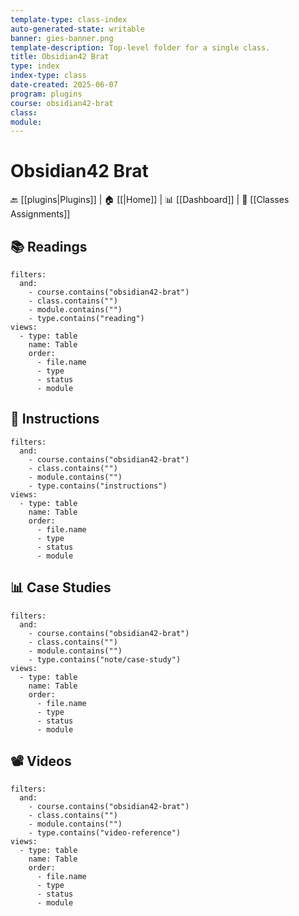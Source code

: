 ```yaml
---
template-type: class-index
auto-generated-state: writable
banner: gies-banner.png
template-description: Top-level folder for a single class.
title: Obsidian42 Brat
type: index
index-type: class
date-created: 2025-06-07
program: plugins
course: obsidian42-brat
class: 
module: 
---
```


# Obsidian42 Brat



🔙 [[plugins|Plugins]] | 🏠 [[|Home]] | 📊 [[Dashboard]] | 📝 [[Classes Assignments]]



## 📚 Readings

```base
filters:
  and:
    - course.contains("obsidian42-brat")
    - class.contains("")
    - module.contains("")
    - type.contains("reading")
views:
  - type: table
    name: Table
    order:
      - file.name
      - type
      - status
      - module

```



## 📝 Instructions

```base
filters:
  and:
    - course.contains("obsidian42-brat")
    - class.contains("")
    - module.contains("")
    - type.contains("instructions")
views:
  - type: table
    name: Table
    order:
      - file.name
      - type
      - status
      - module

```



## 📊 Case Studies

```base
filters:
  and:
    - course.contains("obsidian42-brat")
    - class.contains("")
    - module.contains("")
    - type.contains("note/case-study")
views:
  - type: table
    name: Table
    order:
      - file.name
      - type
      - status
      - module

```



## 📽️ Videos

```base
filters:
  and:
    - course.contains("obsidian42-brat")
    - class.contains("")
    - module.contains("")
    - type.contains("video-reference")
views:
  - type: table
    name: Table
    order:
      - file.name
      - type
      - status
      - module

```